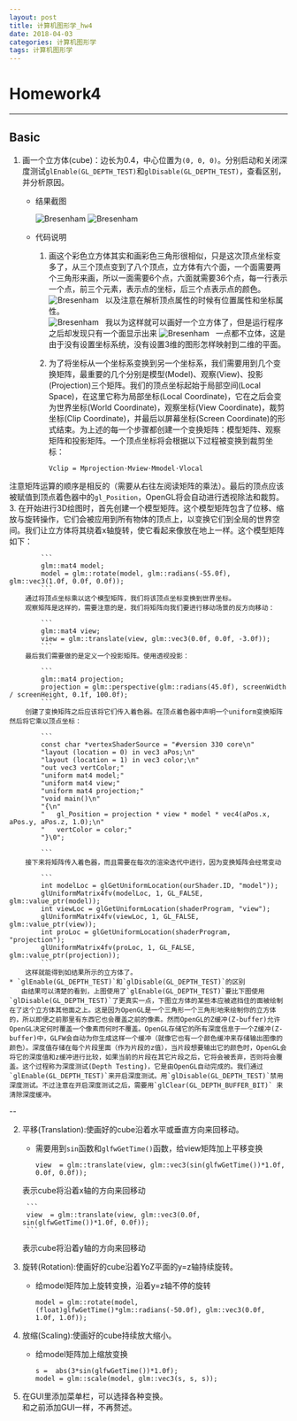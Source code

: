 ```yaml
---
layout: post
title: 计算机图形学_hw4
date: 2018-04-03
categories: 计算机图形学
tags: 计算机图形学
---
```


# Homework4
---
## Basic
1. 画一个立方体(cube)：边长为0.4，中心位置为`(0, 0, 0)`。分别启动和关闭深度测试`glEnable(GL_DEPTH_TEST)`和`glDisable(GL_DEPTH_TEST)`，查看区别，并分析原因。
	* 结果截图
	
		![Bresenham](/img/CG-hw4-1.png)
		![Bresenham](/img/CG-hw4-2.png)
		
	* 代码说明
		1. 画这个彩色立方体其实和画彩色三角形很相似，只是这次顶点坐标变多了，从三个顶点变到了八个顶点，立方体有六个面，一个面需要两个三角形来画，所以一面需要6个点，六面就需要36个点，每一行表示一个点，前三个元素，表示点的坐标，后三个点表示点的颜色。   
		![Bresenham](/img/CG-hw4-3.png)   
		以及注意在解析顶点属性的时候有位置属性和坐标属性。    
		![Bresenham](/img/CG-hw4-4.png)   
		我以为这样就可以画好一个立方体了，但是运行程序之后却发现只有一个面显示出来
		![Bresenham](/img/CG-hw4-5.png)   
		一点都不立体，这是由于没有设置坐标系统，没有设置3维的图形怎样映射到二维的平面。    
		2. 为了将坐标从一个坐标系变换到另一个坐标系，我们需要用到几个变换矩阵，最重要的几个分别是模型(Model)、观察(View)、投影(Projection)三个矩阵。我们的顶点坐标起始于局部空间(Local Space)，在这里它称为局部坐标(Local Coordinate)，它在之后会变为世界坐标(World Coordinate)，观察坐标(View Coordinate)，裁剪坐标(Clip Coordinate)，并最后以屏幕坐标(Screen Coordinate)的形式结束。为上述的每一个步骤都创建一个变换矩阵：模型矩阵、观察矩阵和投影矩阵。一个顶点坐标将会根据以下过程被变换到裁剪坐标：
		
			```
			Vclip = Mprojection⋅Mview⋅Mmodel⋅Vlocal
			```
注意矩阵运算的顺序是相反的（需要从右往左阅读矩阵的乘法）。最后的顶点应该被赋值到顶点着色器中的`gl_Position`，OpenGL将会自动进行透视除法和裁剪。     
		3. 在开始进行3D绘图时，首先创建一个模型矩阵。这个模型矩阵包含了位移、缩放与旋转操作，它们会被应用到所有物体的顶点上，以变换它们到全局的世界空间。我们让立方体将其绕着x轴旋转，使它看起来像放在地上一样。这个模型矩阵如下：

			```
			glm::mat4 model;
			model = glm::rotate(model, glm::radians(-55.0f), glm::vec3(1.0f, 0.0f, 0.0f));
			```
		通过将顶点坐标乘以这个模型矩阵，我们将该顶点坐标变换到世界坐标。     
		观察矩阵是这样的，需要注意的是，我们将矩阵向我们要进行移动场景的反方向移动：
		
			```
			glm::mat4 view;
			view = glm::translate(view, glm::vec3(0.0f, 0.0f, -3.0f));
			```
		最后我们需要做的是定义一个投影矩阵。使用透视投影：
		
			```
			glm::mat4 projection;
			projection = glm::perspective(glm::radians(45.0f), screenWidth / screenHeight, 0.1f, 100.0f);
			```
		创建了变换矩阵之后应该将它们传入着色器。在顶点着色器中声明一个uniform变换矩阵然后将它乘以顶点坐标：
		
			```
			const char *vertexShaderSource = "#version 330 core\n"
			"layout (location = 0) in vec3 aPos;\n"
			"layout (location = 1) in vec3 color;\n"
			"out vec3 vertColor;"
			"uniform mat4 model;"
			"uniform mat4 view;"
			"uniform mat4 projection;"
			"void main()\n"
			"{\n"
			"   gl_Position = projection * view * model * vec4(aPos.x, aPos.y, aPos.z, 1.0);\n"
			"   vertColor = color;"
			"}\0";

			```
		接下来将矩阵传入着色器，而且需要在每次的渲染迭代中进行，因为变换矩阵会经常变动
		
			```
			int modelLoc = glGetUniformLocation(ourShader.ID, "model"));
			glUniformMatrix4fv(modelLoc, 1, GL_FALSE, glm::value_ptr(model));
			int viewLoc = glGetUniformLocation(shaderProgram, "view");
        	glUniformMatrix4fv(viewLoc, 1, GL_FALSE, glm::value_ptr(view));
        	int proLoc = glGetUniformLocation(shaderProgram, "projection");
        	glUniformMatrix4fv(proLoc, 1, GL_FALSE, glm::value_ptr(projection));
			```
		这样就能得到如结果所示的立方体了。
	* `glEnable(GL_DEPTH_TEST)`和`glDisable(GL_DEPTH_TEST)`的区别   
	   由结果可以清楚的看到，上图使用了`glEnable(GL_DEPTH_TEST)`要比下图使用`glDisable(GL_DEPTH_TEST)`了更真实一点，下图立方体的某些本应被遮挡住的面被绘制在了这个立方体其他面之上。这是因为OpenGL是一个三角形一个三角形地来绘制你的立方体的，所以即便之前那里有东西它也会覆盖之前的像素。然而OpenGL的Z缓冲(Z-buffer)允许OpenGL决定何时覆盖一个像素而何时不覆盖。OpenGL存储它的所有深度信息于一个Z缓冲(Z-buffer)中，GLFW会自动为你生成这样一个缓冲（就像它也有一个颜色缓冲来存储输出图像的颜色）。深度值存储在每个片段里面（作为片段的z值），当片段想要输出它的颜色时，OpenGL会将它的深度值和z缓冲进行比较，如果当前的片段在其它片段之后，它将会被丢弃，否则将会覆盖。这个过程称为深度测试(Depth Testing)，它是由OpenGL自动完成的。我们通过`glEnable(GL_DEPTH_TEST)`来开启深度测试。用`glDisable(GL_DEPTH_TEST)`禁用深度测试。不过注意在开启深度测试之后，需要用`glClear(GL_DEPTH_BUFFER_BIT)` 来清除深度缓冲。
	   
  --

2. 平移(Translation):使画好的cube沿着水平或垂直方向来回移动。   
   * 需要用到`sin`函数和`glfwGetTime()`函数，给view矩阵加上平移变换
   
   		```
   		view  = glm::translate(view, glm::vec3(sin(glfwGetTime())*1.0f, 0.0f, 0.0f));
   		```
   表示cube将沿着x轴的方向来回移动
   
   		```
   		view  = glm::translate(view, glm::vec3(0.0f, sin(glfwGetTime())*1.0f, 0.0f));
   		```
   表示cube将沿着y轴的方向来回移动
3. 旋转(Rotation):使画好的cube沿着YoZ平面的y=z轴持续旋转。   
   * 给model矩阵加上旋转变换，沿着y=z轴不停的旋转
   
   		```
		model = glm::rotate(model, (float)glfwGetTime()*glm::radians(-50.0f), glm::vec3(0.0f, 1.0f, 1.0f));
		```
4. 放缩(Scaling):使画好的cube持续放大缩小。     
   * 给model矩阵加上缩放变换
   
   		```
   		s =  abs(3*sin(glfwGetTime())*1.0f);
   		model = glm::scale(model, glm::vec3(s, s, s));
   		```
5. 在GUI里添加菜单栏，可以选择各种变换。     
   和之前添加GUI一样，不再赘述。

	
